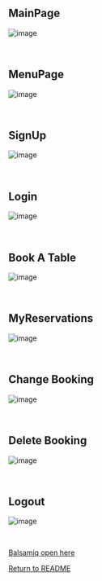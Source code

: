 ## MainPage
![image](https://user-images.githubusercontent.com/114075332/230747080-a6f76858-a9e5-4014-9110-8ffa6d43365a.png)

<br>

## MenuPage
![image](https://user-images.githubusercontent.com/114075332/230747105-12aeb7b2-23a1-438d-8816-3db92fd5ebbf.png)

<br>

## SignUp
![image](https://user-images.githubusercontent.com/114075332/230747119-fc34c861-6746-43ff-a858-50a43e51d6ae.png)

<br>

## Login
![image](https://user-images.githubusercontent.com/114075332/230747124-fa03ecd6-4a67-4608-a362-956950ea3d35.png)

<br>

## Book A Table
![image](https://user-images.githubusercontent.com/114075332/230747132-8dec7f90-d352-475b-b63a-90935cdeabe4.png)

<br>

## MyReservations

![image](https://user-images.githubusercontent.com/114075332/230747137-9b16e6f8-692c-45f0-a5e5-41171616ed04.png)

<br>

## Change Booking
![image](https://user-images.githubusercontent.com/114075332/230747147-1805f077-4abf-47b8-acd1-4d74c05ad20c.png)

<br>

## Delete Booking
![image](https://user-images.githubusercontent.com/114075332/230747232-9b43924e-7a80-44ba-94cb-e17432fb2c19.png)

<br>

## Logout
![image](https://user-images.githubusercontent.com/114075332/230747239-a5ec6a07-20f9-4d88-b89f-deb6ced3101a.png)

<br>


[Balsamiq open here](https://balsamiq.cloud/)


[Return to README](./TableFinder/README.md)

